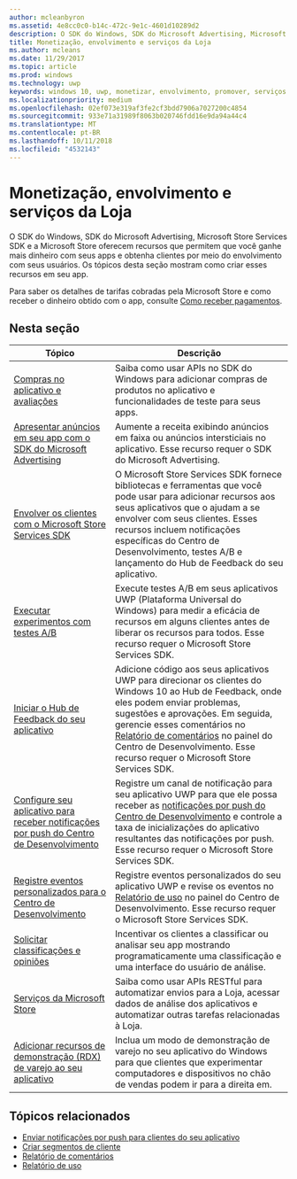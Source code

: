 ```yaml
---
author: mcleanbyron
ms.assetid: 4e8cc0c0-b14c-472c-9e1c-4601d10289d2
description: O SDK do Windows, SDK do Microsoft Advertising, Microsoft Store Services SDK e a Microsoft Store oferecem muitos recursos que permitem que você ganhe mais dinheiro com seus aplicativos e obtenha clientes a partir do envolvimento com seus usuários.
title: Monetização, envolvimento e serviços da Loja
ms.author: mcleans
ms.date: 11/29/2017
ms.topic: article
ms.prod: windows
ms.technology: uwp
keywords: windows 10, uwp, monetizar, envolvimento, promover, serviços da loja
ms.localizationpriority: medium
ms.openlocfilehash: 02ef073e319af3fe2cf3bdd7906a7027200c4854
ms.sourcegitcommit: 933e71a31989f8063b020746fdd16e9da94a44c4
ms.translationtype: MT
ms.contentlocale: pt-BR
ms.lasthandoff: 10/11/2018
ms.locfileid: "4532143"
---
```

# <a name="monetization-engagement-and-store-services"></a>Monetização, envolvimento e serviços da Loja

O SDK do Windows, SDK do Microsoft Advertising, Microsoft Store Services SDK e a Microsoft Store oferecem recursos que permitem que você ganhe mais dinheiro com seus apps e obtenha clientes por meio do envolvimento com seus usuários. Os tópicos desta seção mostram como criar esses recursos em seu app.

Para saber os detalhes de tarifas cobradas pela Microsoft Store e como receber o dinheiro obtido com o app, consulte [Como receber pagamentos](../publish/getting-paid-apps.md).

## <a name="in-this-section"></a>Nesta seção

| Tópico                | Descrição                 |
|--------------------|-----------------------------|
| [Compras no aplicativo e avaliações](in-app-purchases-and-trials.md)      | Saiba como usar APIs no SDK do Windows para adicionar compras de produtos no aplicativo e funcionalidades de teste para seus apps.  |
| [Apresentar anúncios em seu app com o SDK do Microsoft Advertising](display-ads-in-your-app.md)      |   Aumente a receita exibindo anúncios em faixa ou anúncios intersticiais no aplicativo. Esse recurso requer o SDK do Microsoft Advertising. |
| [Envolver os clientes com o Microsoft Store Services SDK](microsoft-store-services-sdk.md)      | O Microsoft Store Services SDK fornece bibliotecas e ferramentas que você pode usar para adicionar recursos aos seus aplicativos que o ajudam a se envolver com seus clientes. Esses recursos incluem notificações específicas do Centro de Desenvolvimento, testes A/B e lançamento do Hub de Feedback do seu aplicativo. |
| [Executar experimentos com testes A/B](run-app-experiments-with-a-b-testing.md)      |   Execute testes A/B em seus aplicativos UWP (Plataforma Universal do Windows) para medir a eficácia de recursos em alguns clientes antes de liberar os recursos para todos. Esse recurso requer o Microsoft Store Services SDK.  |
| [Iniciar o Hub de Feedback do seu aplicativo](launch-feedback-hub-from-your-app.md)      |   Adicione código aos seus aplicativos UWP para direcionar os clientes do Windows 10 ao Hub de Feedback, onde eles podem enviar problemas, sugestões e aprovações. Em seguida, gerencie esses comentários no [Relatório de comentários](../publish/feedback-report.md) no painel do Centro de Desenvolvimento. Esse recurso requer o Microsoft Store Services SDK.   |
| [Configure seu aplicativo para receber notificações por push do Centro de Desenvolvimento](configure-your-app-to-receive-dev-center-notifications.md)  |  Registre um canal de notificação para seu aplicativo UWP para que ele possa receber as [notificações por push do Centro de Desenvolvimento](../publish/send-push-notifications-to-your-apps-customers.md) e controle a taxa de inicializações do aplicativo resultantes das notificações por push. Esse recurso requer o Microsoft Store Services SDK.  |
| [Registre eventos personalizados para o Centro de Desenvolvimento](log-custom-events-for-dev-center.md)  | Registre eventos personalizados do seu aplicativo UWP e revise os eventos no [Relatório de uso](../publish/usage-report.md) no painel do Centro de Desenvolvimento. Esse recurso requer o Microsoft Store Services SDK. |
| [Solicitar classificações e opiniões](request-ratings-and-reviews.md) |  Incentivar os clientes a classificar ou analisar seu app mostrando programaticamente uma classificação e uma interface do usuário de análise.  |
| [Serviços da Microsoft Store](using-windows-store-services.md)    |  Saiba como usar APIs RESTful para automatizar envios para a Loja, acessar dados de análise dos aplicativos e automatizar outras tarefas relacionadas à Loja.    |
| [Adicionar recursos de demonstração (RDX) de varejo ao seu aplicativo](retail-demo-experience.md)        |  Inclua um modo de demonstração de varejo no seu aplicativo do Windows para que clientes que experimentar computadores e dispositivos no chão de vendas podem ir para a direita em.  |

## <a name="related-topics"></a>Tópicos relacionados

* [Enviar notificações por push para clientes do seu aplicativo](../publish/send-push-notifications-to-your-apps-customers.md)
* [Criar segmentos de cliente](../publish/create-customer-segments.md)
* [Relatório de comentários](../publish/feedback-report.md)
* [Relatório de uso](../publish/usage-report.md)
